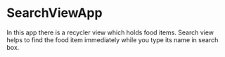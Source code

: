 # SearchViewApp
In this app there is a recycler view which holds food items. Search view helps to find the food item immediately while you type its name in search box.
